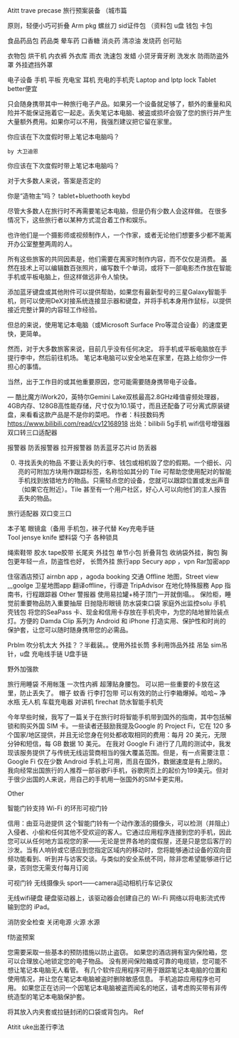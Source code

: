 Atitt  trave precase  旅行预案装备 （城市篇

原则，轻便小巧可折叠
Arm pkg 螺丝刀
sid证件包 （资料包 u盘 钱包 卡包

食品药品包
药品类 晕车药 口香糖 消炎药 清凉油 发烧药
创可贴


衣物包  烘干机
内衣裤 外衣库 雨衣
洗速包 发蜡  小贷牙膏牙刷 洗发水 
防雨防盗外罩  外挂遮挡外罩

电子设备 手机 平板 充电宝 耳机 充电的手机壳
 Laptop and lptp lock Tablet better便宜

只会随身携带其中一种旅行电子产品。如果另一个设备就足够了，额外的重量和风险并不能保证拖着它一起走。丢失笔记本电脑、被盗或损坏会毁了您的旅行并产生大量额外费用。如果你可以不用，我强烈建议把它留在家里。


你应该在下次度假时带上笔记本电脑吗？

    by 大卫迪恩 

你应该在下次度假时带上笔记本电脑吗？

对于大多数人来说，答案是否定的

 你是“造物主”吗？ tablet+bluethooth keybd

尽管大多数人在旅行时不再需要笔记本电脑，但是仍有少数人会这样做。 在很多情况下，这些旅行者以某种方式混合着工作和娱乐。

也许他们是一个摄影师或视频制作人，一个作家，或者无论他们想要多少都不能离开办公室整整两周的人。

所有这些旅客的共同因素是，他们需要在离家时制作内容，而不仅仅是消费。 虽然在技术上可以编辑数百张照片，编写数千个单词，或将下一部电影杰作放在智能手机或平板电脑上，但这样做远非令人愉快。

添加蓝牙键盘或其他附件可以提供帮助，如果您有最新型号的三星Galaxy智能手机，则可以使用DeX对接系统连接显示器和键盘，并将手机本身用作鼠标，以提供接近完整计算的内容轻工作经验。

但总的来说，使用笔记本电脑（或Microsoft Surface Pro等混合设备）的速度更快，更简单。

然而，对于大多数旅客来说，目前几乎没有任何决定。 将手机或平板电脑放在手提行李中，然后前往机场。 笔记本电脑可以安全地呆在家里，在路上给你少一件担心的事情。

当然，出于工作目的或其他重要原因，您可能需要随身携带电子设备。 

— 酷比魔方iWork20，英特尔Gemini Lake双核最高2.8GHz峰值睿频处理器，4GB内存、128GB高性能存储，尺寸仅为10.1英寸，而且还配备了可分离式原装键盘，来看看这款产品是不是你的菜吧。 作者：科技数码秀 https://www.bilibili.com/read/cv12168918 出处：bilibili
5g手机 wifi信号增强器 双口转三口适配器
 
报警器 防丢报警器 拉开报警器
防丢蓝牙芯片id 防丢器  

0. 寻找丢失的物品
不要让丢失的行李、钱包或相机毁了您的假期。一个细长、闪亮的可附加方块用作跟踪标签，名称恰如其分的 Tile 可帮助您使用配对的智能手机找到放错地方的物品。只需轻点您的设备，您就可以跟踪位置或发出声音（如果它在附近）。Tile 甚至有一个用户社区，好心人可以向他们的主人报告丢失的物品。

旅行适配器 双口变三口

本子笔   眼镜盒（备用  手机包，袜子代替
Key充电手链  
Tool
jensye knife 塑料袋 勺子  各种锁具

绳索鞋带 胶水  tape胶带 长尾夹
外挂包   单节小包  折叠背包
收纳袋外挂，胸包
胸包更年轻一点，防盗性也好，
长筒外挂
旅行app
Secury app ，vpn Rar加密app

住宿酒店预订  airnbn app ，agoda booking
交通 Offline 地图，Street view ,,,goolge 卫星地图app
翻译offline，行導遊 TripAdvisor  在地化特殊服務 App
指南书，行程跟踪器
Other
警报器 使用易拉罐+椅子顶门一开就倒塌。。
保险柜，睡觉前重要物品防入重要抽屉
日抛隐形眼镜   防水袋束口袋
家庭外出监控solu
手机壳钱包
将您的SeaPass 卡、现金和信用卡存放在手机壳中，为您的陆地冒险装点灯。方便的 Damda Clip 系列为 Android 和 iPhone 打造实用、保护性和时尚的保护套，让您可以随时随身携带您的必需品。

Prblm
吹分机太大 外挂？？半截装。。使用外挂长筒
多利用饰品外挂 
吊坠 sim吊针，u盘   充电线手链  U盘手链 

野外加强款

旅行用睡袋 不用帐篷  一次性内裤
超薄贴身腰包。
可以把一些重要的卡放在这里，防止丢失了。
帽子  蚊香
行李打包带
可以有效的防止行李箱爆掉。哈哈~
净水瓶
无人机  车载充电器
对讲机  firechat  防水智能手机壳

今年早些时候，我写了一篇关于在旅行时将智能手机带到国外的指南，其中包括解锁和购买外国 SIM 卡。一些读者还鼓励我提及Google 的 Project Fi，它在 120 多个国家/地区提供，并且无论您身在何处都收取相同的费用：每月 20 美元，无限分钟和短信，每 GB 数据 10 美元。
在我对 Google Fi 进行了几周的测试中，我发现该服务提供了与传统无线运营商相当的强大覆盖范围。但是，有一点需要注意：Google Fi 仅在少数 Android 手机上可用，而且在国外，数据速度是有上限的。我向经常出国旅行的人推荐一部谷歌Fi手机，谷歌网页上的起价为199美元。但对于很少出国的人来说，用自己的手机用一张国外的SIM卡更实用。

Other

智能门铃支持 Wi-Fi 的环形可视门铃

信用：由亚马逊提供
这个智能门铃有一个动作激活的摄像头，可以检测（并阻止）入侵者、小偷和任何其他不受欢迎的客人。它通过应用程序连接到您的手机，因此您可以从任何地方监视您的家——无论是世界各地的度假屋，还是只是您后客厅的沙发。当有人响铃或它感应到您指定区域内的移动时，您将能够通过设备的双向音频功能看到、听到并与访客交谈。与类似的安全系统不同，除非您希望能够进行记录，否则您无需支付每月订阅

可视门铃  无线摄像头 sport——camera运动相机行车记录仪

无线wifi硬盘
硬盘驱动器上，该驱动器会创建自己的 Wi-Fi 网络以将电影流式传输到您的 iPad。


消防安全检查
关闭电源 火源 水源

f防盗预案

您需要采取一些基本的预防措施以防止盗窃。 
如果您的酒店拥有室内保险箱，您可以合理放心地锁定您的电子物品。 没有房间保险箱或可靠的电缆锁，您可能不想让笔记本电脑无人看管。 
有几个软件应用程序可用于跟踪笔记本电脑的位置和使用情况，并让您在笔记本电脑被盗时删除敏感信息。 手机追踪应用程序也可用。 
如果您正在访问一个因笔记本电脑被盗而闻名的地区，请考虑购买带有非传统造型的笔记本电脑保护套。

将其放入内夹套或拉链封闭的口袋或背包内。
Ref


Atitit uke出差行李法

